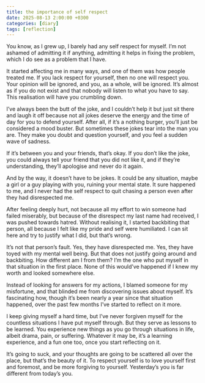 ```yaml
---
title: the importance of self respect
date: 2025-08-13 2:00:00 +0300
categories: [diary]
tags: [reflection]
---
```


You know, as I grew up, I barely had any self respect for myself. I’m not ashamed of admitting it if anything, admitting it helps in fixing the problem, which I do see as a problem that I have.

It started affecting me in many ways, and one of them was how people treated me. If you lack respect for yourself, then no one will respect you. Your opinion will be ignored, and you, as a whole, will be ignored. It’s almost as if you do not exist and that nobody will listen to what you have to say. This realisation will have you crumbling down.

I’ve always been the butt of the joke, and I couldn’t help it but just sit there and laugh it off because not all jokes deserve the energy and the time of day for you to defend yourself. After all, if it’s a nothing burger, you’ll just be considered a mood buster. But sometimes these jokes tear into the man you are. They make you doubt and question yourself, and you feel a sudden wave of sadness.

If it’s between you and your friends, that’s okay. If you don’t like the joke, you could always tell your friend that you did not like it, and if they’re understanding, they’ll apologise and never do it again.

And by the way, it doesn’t have to be jokes. It could be any situation, maybe a girl or a guy playing with you, ruining your mental state. It sure happened to me, and I never had the self respect to quit chasing a person even after they had disrespected me.

After feeling deeply hurt, not because all my effort to win someone had failed miserably, but because of the disrespect my last name had received, I was pushed towards hatred. Without realising it, I started backbiting that person, all because I felt like my pride and self were humiliated. I can sit here and try to justify what I did, but that’s wrong.

It’s not that person’s fault. Yes, they have disrespected me. Yes, they have toyed with my mental well being. But that does not justify going around and backbiting. How different am I from them? I’m the one who put myself in that situation in the first place. None of this would’ve happened if I knew my worth and looked somewhere else.

Instead of looking for answers for my actions, I blamed someone for my misfortune, and that blinded me from discovering issues about myself. It’s fascinating how, though it’s been nearly a year since that situation happened, over the past few months I’ve started to reflect on it more.

I keep giving myself a hard time, but I’ve never forgiven myself for the countless situations I have put myself through. But they serve as lessons to be learned. You experience new things as you go through situations in life, albeit drama, pain, or suffering. Whatever it may be, it’s a learning experience, and a fun one too, once you start reflecting on it.

It’s going to suck, and your thoughts are going to be scattered all over the place, but that’s the beauty of it. To respect yourself is to love yourself first and foremost, and be more forgiving to yourself. Yesterday’s you is far different from today’s you.
